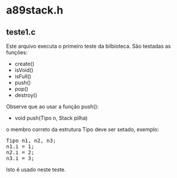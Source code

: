 # a89stack.h

## teste1.c

Este arquivo executa o primeiro teste da bilbioteca. São testadas as funções:
- create()
- isVoid()
- isFull()
- push()
- pop()
- destroy()


Observe que ao usar a função push():

- void push(Tipo n, Stack pilha)

o membro correto da estrutura Tipo deve ser setado, exemplo:

<pre>
Tipo n1, n2, n3;
n1.i = 1;
n2.i = 2;
n3.i = 3;
</pre>

Isto é usado neste teste.
